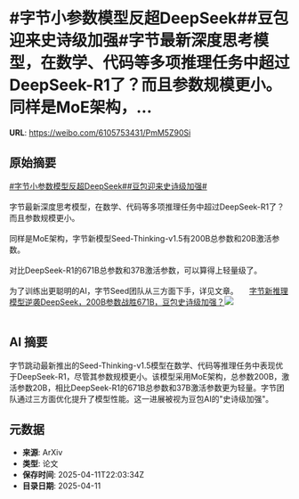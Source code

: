 # #字节小参数模型反超DeepSeek##豆包迎来史诗级加强#字节最新深度思考模型，在数学、代码等多项推理任务中超过DeepSeek-R1了？而且参数规模更小。同样是MoE架构，...

**URL**: https://weibo.com/6105753431/PmM5Z90Si

## 原始摘要

<a href="https://m.weibo.cn/search?containerid=231522type%3D1%26t%3D10%26q%3D%23%E5%AD%97%E8%8A%82%E5%B0%8F%E5%8F%82%E6%95%B0%E6%A8%A1%E5%9E%8B%E5%8F%8D%E8%B6%85DeepSeek%23&amp;extparam=%23%E5%AD%97%E8%8A%82%E5%B0%8F%E5%8F%82%E6%95%B0%E6%A8%A1%E5%9E%8B%E5%8F%8D%E8%B6%85DeepSeek%23" data-hide=""><span class="surl-text">#字节小参数模型反超DeepSeek#</span></a><a href="https://m.weibo.cn/search?containerid=231522type%3D1%26t%3D10%26q%3D%23%E8%B1%86%E5%8C%85%E8%BF%8E%E6%9D%A5%E5%8F%B2%E8%AF%97%E7%BA%A7%E5%8A%A0%E5%BC%BA%23&amp;extparam=%23%E8%B1%86%E5%8C%85%E8%BF%8E%E6%9D%A5%E5%8F%B2%E8%AF%97%E7%BA%A7%E5%8A%A0%E5%BC%BA%23" data-hide=""><span class="surl-text">#豆包迎来史诗级加强#</span></a><br><br>字节最新深度思考模型，在数学、代码等多项推理任务中超过DeepSeek-R1了？而且参数规模更小。<br><br>同样是MoE架构，字节新模型Seed-Thinking-v1.5有200B总参数和20B激活参数。<br><br>对比DeepSeek-R1的671B总参数和37B激活参数，可以算得上轻量级了。<br><br>为了训练出更聪明的AI，字节Seed团队从三方面下手，详见文章。 <a href="https://weibo.com/ttarticle/p/show?id=2309405154280993849422" data-hide=""><span class="url-icon"><img style="width: 1rem;height: 1rem" src="https://h5.sinaimg.cn/upload/2015/09/25/3/timeline_card_small_article_default.png" referrerpolicy="no-referrer"></span><span class="surl-text">字节新推理模型逆袭DeepSeek，200B参数战胜671B，豆包史诗级加强？</span></a><img style="" src="https://tvax2.sinaimg.cn/large/006Fd7o3gy1i0cy2gh90tj30rs0fmgoh.jpg" referrerpolicy="no-referrer"><br><br>

## AI 摘要

字节跳动最新推出的Seed-Thinking-v1.5模型在数学、代码等推理任务中表现优于DeepSeek-R1，尽管其参数规模更小。该模型采用MoE架构，总参数200B，激活参数20B，相比DeepSeek-R1的671B总参数和37B激活参数更为轻量。字节团队通过三方面优化提升了模型性能。这一进展被视为豆包AI的"史诗级加强"。

## 元数据

- **来源**: ArXiv
- **类型**: 论文
- **保存时间**: 2025-04-11T22:03:34Z
- **目录日期**: 2025-04-11

